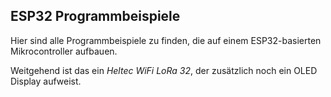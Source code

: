 ## ESP32 Programmbeispiele

Hier sind alle Programmbeispiele zu finden, die auf einem ESP32-basierten Mikrocontroller aufbauen.

Weitgehend ist das ein *Heltec WiFi LoRa 32*, der zusätzlich noch ein OLED Display aufweist.
